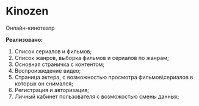 # Kinozen
Онлайн-кинотеатр

**Реализовано:**
1. Список сериалов и фильмов;
2. Список жанров, выборка фильмов и сериалов по жанрам;
3. Основная  страничка с контентом;
4. Воспроизведение видео;
5. Страница актера, с возможностью просмотра фильмов\сериалов в которых он снимался;
6. Регистрация и авторизация;
7. Личный кабинет пользователя с возможостью смены данных;
